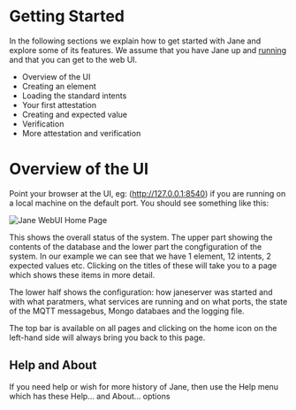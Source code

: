 # Getting Started

In the following sections we explain how to get started with Jane and explore some of its features. We assume that you have Jane up and [running](running.md) and that you can get to the web UI.

   * Overview of the UI
   * Creating an element
   * Loading the standard intents
   * Your first attestation
   * Creating and expected value
   * Verification
   * More attestation and verification

# Overview of the UI

Point your browser at the UI, eg: (http://127.0.0.1:8540) if you are running on a local machine on the default port. You should see something like this:

![Jane WebUI Home Page](janewebuihomepage.png "Jane WebUI Home Page")

This shows the overall status of the system. The upper part showing the contents of the database and the lower part the congfiguration of the system. In our example we can see that we have 1 element, 12 intents, 2 expected values etc. Clicking on the titles of these will take you to a page which shows these items in more detail.

The lower half shows the configuration: how janeserver was started and with what paratmers, what services are running and on what ports, the state of the MQTT messagebus, Mongo databaes and the logging file.

The top bar is available on all pages and clicking on the home icon on the left-hand side will always bring you back to this page.

## Help and About

If you need help or wish for more history of Jane, then use the Help menu which has these Help... and About... options

